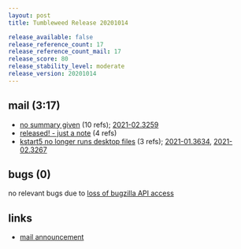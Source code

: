 ```yaml
---
layout: post
title: Tumbleweed Release 20201014

release_available: false
release_reference_count: 17
release_reference_count_mail: 17
release_score: 80
release_stability_level: moderate
release_version: 20201014
---
```


## mail (3:17)

- [no summary given](https://github.com/boombatower/tumbleweed-review/issues/10) (10 refs); [2021-02.3259](https://github.com/boombatower/tumbleweed-review/issues/10)
- [released! - just a note](https://lists.opensuse.org/opensuse-factory/2020-10/msg00155.html) (4 refs)
- [kstart5 no longer runs desktop files](https://lists.opensuse.org/opensuse-factory/2020-10/msg00135.html) (3 refs); [2021-01.3634](https://github.com/boombatower/tumbleweed-review/issues/10), [2021-02.3267](https://github.com/boombatower/tumbleweed-review/issues/10)

## bugs (0)

<!--more-->

no relevant bugs due to [loss of bugzilla API access](https://bugzilla.opensuse.org/show_bug.cgi?id=1157722)



## links

- [mail announcement](https://github.com/boombatower/tumbleweed-review/issues/10)
